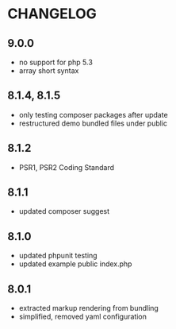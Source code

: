 # CHANGELOG

## 9.0.0

- no support for php 5.3
- array short syntax

## 8.1.4, 8.1.5

- only testing composer packages after update
- restructured demo bundled files under public

## 8.1.2

- PSR1, PSR2 Coding Standard

## 8.1.1

- updated composer suggest

## 8.1.0

- updated phpunit testing
- updated example public index.php

## 8.0.1

- extracted markup rendering from bundling
- simplified, removed yaml configuration
